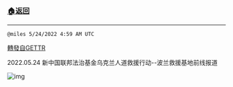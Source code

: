 ###  [:house:返回](README.md)
---


`@miles 5/24/2022 4:59 AM UTC`

[轉發自GETTR](https://gettr.com/post/p1b2phy5c6e)

2022.05.24 新中国联邦法治基金乌克兰人道救援行动--波兰救援基地前线报道

![img](https://media.gettr.com/group36/origin/2022/05/24/04/86e193de-5935-d4d6-38ee-2e0082ae9ba9/6383d6c383a688bc0ce747d8282e44b3.jpeg)
